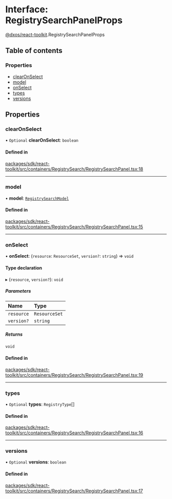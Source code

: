# Interface: RegistrySearchPanelProps

[@dxos/react-toolkit](../modules/dxos_react_toolkit.md).RegistrySearchPanelProps

## Table of contents

### Properties

- [clearOnSelect](dxos_react_toolkit.RegistrySearchPanelProps.md#clearonselect)
- [model](dxos_react_toolkit.RegistrySearchPanelProps.md#model)
- [onSelect](dxos_react_toolkit.RegistrySearchPanelProps.md#onselect)
- [types](dxos_react_toolkit.RegistrySearchPanelProps.md#types)
- [versions](dxos_react_toolkit.RegistrySearchPanelProps.md#versions)

## Properties

### clearOnSelect

• `Optional` **clearOnSelect**: `boolean`

#### Defined in

[packages/sdk/react-toolkit/src/containers/RegistrySearch/RegistrySearchPanel.tsx:18](https://github.com/dxos/dxos/blob/32ae9b579/packages/sdk/react-toolkit/src/containers/RegistrySearch/RegistrySearchPanel.tsx#L18)

___

### model

• **model**: [`RegistrySearchModel`](../classes/dxos_react_toolkit.RegistrySearchModel.md)

#### Defined in

[packages/sdk/react-toolkit/src/containers/RegistrySearch/RegistrySearchPanel.tsx:15](https://github.com/dxos/dxos/blob/32ae9b579/packages/sdk/react-toolkit/src/containers/RegistrySearch/RegistrySearchPanel.tsx#L15)

___

### onSelect

• **onSelect**: (`resource`: `ResourceSet`, `version?`: `string`) => `void`

#### Type declaration

▸ (`resource`, `version?`): `void`

##### Parameters

| Name | Type |
| :------ | :------ |
| `resource` | `ResourceSet` |
| `version?` | `string` |

##### Returns

`void`

#### Defined in

[packages/sdk/react-toolkit/src/containers/RegistrySearch/RegistrySearchPanel.tsx:19](https://github.com/dxos/dxos/blob/32ae9b579/packages/sdk/react-toolkit/src/containers/RegistrySearch/RegistrySearchPanel.tsx#L19)

___

### types

• `Optional` **types**: `RegistryType`[]

#### Defined in

[packages/sdk/react-toolkit/src/containers/RegistrySearch/RegistrySearchPanel.tsx:16](https://github.com/dxos/dxos/blob/32ae9b579/packages/sdk/react-toolkit/src/containers/RegistrySearch/RegistrySearchPanel.tsx#L16)

___

### versions

• `Optional` **versions**: `boolean`

#### Defined in

[packages/sdk/react-toolkit/src/containers/RegistrySearch/RegistrySearchPanel.tsx:17](https://github.com/dxos/dxos/blob/32ae9b579/packages/sdk/react-toolkit/src/containers/RegistrySearch/RegistrySearchPanel.tsx#L17)
